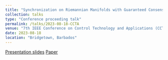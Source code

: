 ```yaml
---
title: "Synchronization on Riemannian Manifolds with Guaranteed Consensus"
collection: talks
type: "Conference proceeding talk"
permalink: /talks/2023-08-18-CCTA
venue: "7th IEEE Conference on Control Technology and Applications (CCTA) 2023"
date: 2023-08-18
location: "Bridgetown, Barbados"
---
```


[Presentation slides](/files/CCTA_2023.pdf) [Paper](https://ieeexplore.ieee.org/abstract/document/10253227)